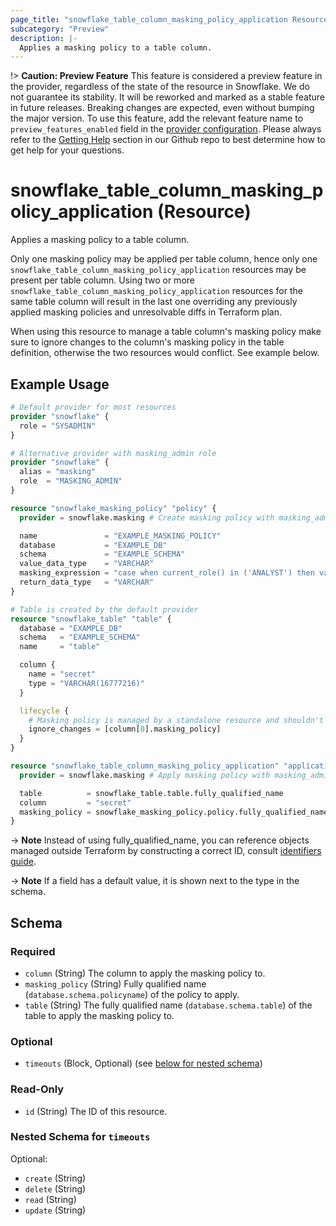 ```yaml
---
page_title: "snowflake_table_column_masking_policy_application Resource - terraform-provider-snowflake"
subcategory: "Preview"
description: |-
  Applies a masking policy to a table column.
---
```


!> **Caution: Preview Feature** This feature is considered a preview feature in the provider, regardless of the state of the resource in Snowflake. We do not guarantee its stability. It will be reworked and marked as a stable feature in future releases. Breaking changes are expected, even without bumping the major version. To use this feature, add the relevant feature name to `preview_features_enabled` field in the [provider configuration](https://registry.terraform.io/providers/snowflakedb/snowflake/latest/docs#schema). Please always refer to the [Getting Help](https://github.com/snowflakedb/terraform-provider-snowflake?tab=readme-ov-file#getting-help) section in our Github repo to best determine how to get help for your questions.

# snowflake_table_column_masking_policy_application (Resource)

Applies a masking policy to a table column.

Only one masking policy may be applied per table column, hence only one `snowflake_table_column_masking_policy_application` resources may be present per table column.
Using two or more `snowflake_table_column_masking_policy_application` resources for the same table column will result in the last one overriding any previously applied masking policies and unresolvable diffs in Terraform plan.

When using this resource to manage a table column's masking policy make sure to ignore changes to the column's masking policy in the table definition, otherwise the two resources would conflict. See example below.

## Example Usage

```terraform
# Default provider for most resources
provider "snowflake" {
  role = "SYSADMIN"
}

# Alternative provider with masking_admin role
provider "snowflake" {
  alias = "masking"
  role  = "MASKING_ADMIN"
}

resource "snowflake_masking_policy" "policy" {
  provider = snowflake.masking # Create masking policy with masking_admin role

  name               = "EXAMPLE_MASKING_POLICY"
  database           = "EXAMPLE_DB"
  schema             = "EXAMPLE_SCHEMA"
  value_data_type    = "VARCHAR"
  masking_expression = "case when current_role() in ('ANALYST') then val else sha2(val, 512) end"
  return_data_type   = "VARCHAR"
}

# Table is created by the default provider
resource "snowflake_table" "table" {
  database = "EXAMPLE_DB"
  schema   = "EXAMPLE_SCHEMA"
  name     = "table"

  column {
    name = "secret"
    type = "VARCHAR(16777216)"
  }

  lifecycle {
    # Masking policy is managed by a standalone resource and shouldn't be changed by the table resource.
    ignore_changes = [column[0].masking_policy]
  }
}

resource "snowflake_table_column_masking_policy_application" "application" {
  provider = snowflake.masking # Apply masking policy with masking_admin role

  table          = snowflake_table.table.fully_qualified_name
  column         = "secret"
  masking_policy = snowflake_masking_policy.policy.fully_qualified_name
}
```
-> **Note** Instead of using fully_qualified_name, you can reference objects managed outside Terraform by constructing a correct ID, consult [identifiers guide](../guides/identifiers_rework_design_decisions#new-computed-fully-qualified-name-field-in-resources).
<!-- TODO(SNOW-1634854): include an example showing both methods-->


-> **Note** If a field has a default value, it is shown next to the type in the schema.

<!-- schema generated by tfplugindocs -->
## Schema

### Required

- `column` (String) The column to apply the masking policy to.
- `masking_policy` (String) Fully qualified name (`database.schema.policyname`) of the policy to apply.
- `table` (String) The fully qualified name (`database.schema.table`) of the table to apply the masking policy to.

### Optional

- `timeouts` (Block, Optional) (see [below for nested schema](#nestedblock--timeouts))

### Read-Only

- `id` (String) The ID of this resource.

<a id="nestedblock--timeouts"></a>
### Nested Schema for `timeouts`

Optional:

- `create` (String)
- `delete` (String)
- `read` (String)
- `update` (String)
